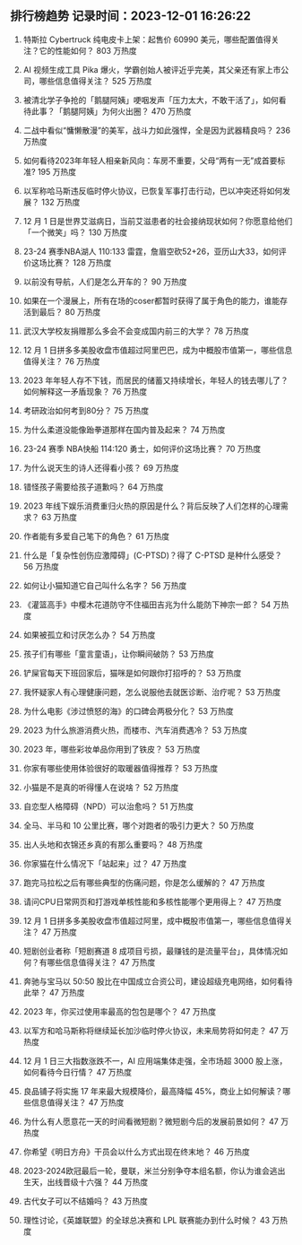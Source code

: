 
## 排行榜趋势 记录时间：2023-12-01 16:26:22
  
  1. 特斯拉 Cybertruck 纯电皮卡上架：起售价 60990 美元，哪些配置值得关注？它的性能如何？ 803 万热度
    
  2. AI 视频生成工具 Pika 爆火，学霸创始人被评近乎完美，其父亲还有家上市公司，哪些信息值得关注？ 525 万热度
    
  3. 被清北学子争抢的「鹅腿阿姨」哽咽发声「压力太大，不敢干活了」，如何看待此事？「鹅腿阿姨」为何火出圈？ 470 万热度
    
  4. 二战中看似“慵懒散漫”的美军，战斗力如此强悍，全是因为武器精良吗？ 236 万热度
    
  5. 如何看待2023年年轻人相亲新风向：车房不重要，父母“两有一无”成首要标准? 195 万热度
    
  6. 以军称哈马斯违反临时停火协议，已恢复军事打击行动，巴以冲突还将如何发展？ 132 万热度
    
  7. 12 月 1 日是世界艾滋病日，当前艾滋患者的社会接纳现状如何？你愿意给他们「一个微笑」吗？ 130 万热度
    
  8. 23-24 赛季NBA湖人 110:133 雷霆，詹眉空砍52+26，亚历山大33，如何评价这场比赛？ 128 万热度
    
  9. 以前没有导航，人们是怎么开车的？ 90 万热度
    
  10. 如果在一个漫展上，所有在场的coser都暂时获得了属于角色的能力，谁能存活到最后？ 80 万热度
    
  11. 武汉大学校友捐赠那么多会不会变成国内前三的大学？ 78 万热度
    
  12. 12 月 1 日拼多多美股收盘市值超过阿里巴巴，成为中概股市值第一，哪些信息值得关注？ 76 万热度
    
  13. 2023 年年轻人存不下钱，而居民的储蓄又持续增长，年轻人的钱去哪儿了？如何解释这一矛盾现象？ 76 万热度
    
  14. 考研政治如何考到80分？ 75 万热度
    
  15. 为什么柔道没能像跆拳道那样在国内普及起来？ 74 万热度
    
  16. 23-24 赛季 NBA快船 114:120 勇士，如何评价这场比赛？ 70 万热度
    
  17. 为什么说天生的诗人还得看小孩？ 69 万热度
    
  18. 错怪孩子需要给孩子道歉吗？ 64 万热度
    
  19. 2023 年线下娱乐消费重归火热的原因是什么？背后反映了人们怎样的心理需求？ 63 万热度
    
  20. 作者能有多爱自己笔下的角色？ 61 万热度
    
  21. 什么是「复杂性创伤应激障碍」(C-PTSD)？得了 C-PTSD 是种什么感受？ 56 万热度
    
  22. 如何让小猫知道它自己叫什么名字？ 56 万热度
    
  23. 《灌篮高手》中樱木花道防守不住福田吉兆为什么能防下神宗一郎？ 54 万热度
    
  24. 如果被孤立和讨厌怎么办？ 54 万热度
    
  25. 孩子们有哪些「童言童语」，让你瞬间破防？ 53 万热度
    
  26. 铲屎官每天下班回家后，猫咪是如何跟你打招呼的？ 53 万热度
    
  27. 我怀疑家人有心理健康问题，怎么说服他去就医诊断、治疗呢？ 53 万热度
    
  28. 为什么电影《涉过愤怒的海》的口碑会两极分化？ 53 万热度
    
  29. 2023 为什么旅游消费火热，而楼市、汽车消费遇冷？ 53 万热度
    
  30. 2023 年，哪些彩妆单品你用到了铁皮？ 53 万热度
    
  31. 你家有哪些使用体验很好的取暖器值得推荐？ 53 万热度
    
  32. 小猫是不是真的听得懂人在说啥？ 52 万热度
    
  33. 自恋型人格障碍（NPD）可以治愈吗？ 51 万热度
    
  34. 全马、半马和 10 公里比赛，哪个对跑者的吸引力更大？ 50 万热度
    
  35. 出人头地和衣锦还乡真的有那么重要吗？ 48 万热度
    
  36. 你家猫在什么情况下「站起来」过？ 47 万热度
    
  37. 跑完马拉松之后有哪些典型的伤痛问题，你是怎么缓解的？ 47 万热度
    
  38. 请问CPU日常网页和打游戏单核性能和多核性能哪个更用得上？ 47 万热度
    
  39. 12 月 1 日拼多多美股收盘市值超过阿里，成中概股市值第一，哪些信息值得关注？ 47 万热度
    
  40. 短剧创业者称「短剧赛道 8 成项目亏损，最赚钱的是流量平台」，具体情况如何？有哪些信息值得关注？ 47 万热度
    
  41. 奔驰与宝马以 50:50 股比在中国成立合资公司，建设超级充电网络，如何看待此举？ 47 万热度
    
  42. 2023 年，你买过使用率最高的包包是哪个？ 47 万热度
    
  43. 以军方和哈马斯称将继续延长加沙临时停火协议，未来局势将如何走？ 47 万热度
    
  44. 12 月 1 日三大指数涨跌不一，AI 应用端集体走强，全市场超 3000 股上涨，如何看待今日行情？ 47 万热度
    
  45. 良品铺子将实施 17 年来最大规模降价，最高降幅 45%，商业上如何解读？哪些信息值得关注？ 47 万热度
    
  46. 为什么有人愿意花一天的时间看微短剧？微短剧今后的发展前景如何？ 47 万热度
    
  47. 你希望《明日方舟》干员会以什么方式出现在终末地？ 46 万热度
    
  48. 2023-2024欧冠最后一轮，曼联，米兰分别争夺本组名额，你认为谁会逃出生天，出线晋级十六强？ 44 万热度
    
  49. 古代女子可以不结婚吗？ 43 万热度
    
  50. 理性讨论，《英雄联盟》的全球总决赛和 LPL 联赛能办到什么时候？ 43 万热度
    